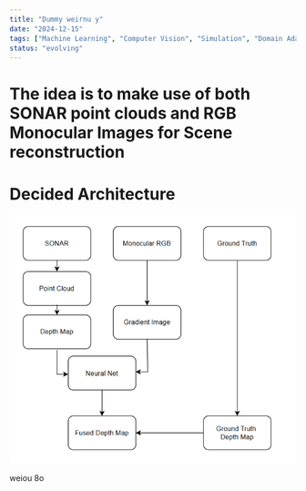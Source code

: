 ```yaml
---
title: "Dummy weirnu y"
date: "2024-12-15"
tags: ["Machine Learning", "Computer Vision", "Simulation", "Domain Adaptation"]
status: "evolving"
---
```


# The idea is to make use of both SONAR point clouds and RGB Monocular Images for Scene reconstruction

# Decided Architecture

![alt text](/content/projects/Utils/image.png)

weiou 8o